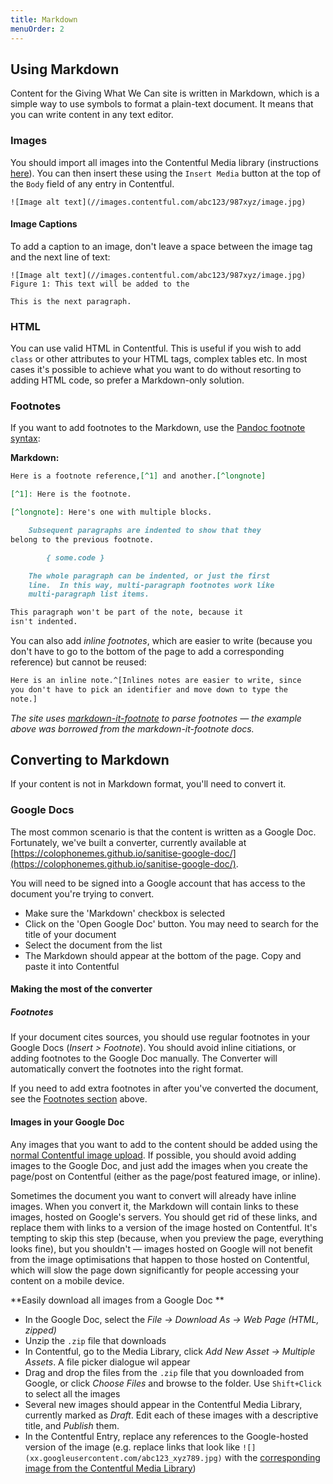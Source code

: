 ```yaml
---
title: Markdown
menuOrder: 2
---
```

## Using Markdown

Content for the Giving What We Can site is written in Markdown, which is a simple way to use symbols to format a plain-text document. It means that you can write content in any text editor.

### Images

You should import all images into the Contentful Media library (instructions [here](/creating-content/contentful)). You can then insert these using the `Insert Media` button at the top of the `Body` field of any entry in Contentful.

```
![Image alt text](//images.contentful.com/abc123/987xyz/image.jpg)
```

#### Image Captions

To add a caption to an image, don't leave a space between the image tag and the next line of text:

```
![Image alt text](//images.contentful.com/abc123/987xyz/image.jpg)
Figure 1: This text will be added to the 

This is the next paragraph.
```

### HTML

You can use valid HTML in Contentful. This is useful if you wish to add `class` or other attributes to your HTML tags, complex tables etc. In most cases it's possible to achieve what you want to do without resorting to adding HTML code, so prefer a Markdown-only solution.

### Footnotes

If you want to add footnotes to the Markdown, use the [Pandoc footnote syntax](http://pandoc.org/README.html#footnotes):

**Markdown:**

```markdown
Here is a footnote reference,[^1] and another.[^longnote]

[^1]: Here is the footnote.

[^longnote]: Here's one with multiple blocks.

    Subsequent paragraphs are indented to show that they
belong to the previous footnote.

        { some.code }

    The whole paragraph can be indented, or just the first
    line.  In this way, multi-paragraph footnotes work like
    multi-paragraph list items.

This paragraph won't be part of the note, because it
isn't indented.
```

You can also add *inline footnotes*, which are easier to write (because you don't have to go to the bottom of the page to add a corresponding reference) but cannot be reused:

```markdown
Here is an inline note.^[Inlines notes are easier to write, since
you don't have to pick an identifier and move down to type the
note.]
```

*The site uses [markdown-it-footnote](https://www.npmjs.com/package/markdown-it-footnote) to parse footnotes — the example above was borrowed from the markdown-it-footnote docs.*

## Converting to Markdown

If your content is not in Markdown format, you'll need to convert it.

### Google Docs

The most common scenario is that the content is written as a Google Doc. Fortunately, we've built a converter, currently available at [https://colophonemes.github.io/sanitise-google-doc/](https://colophonemes.github.io/sanitise-google-doc/).

You will need to be signed into a Google account that has access to the document you're trying to convert.

- Make sure the 'Markdown' checkbox is selected
- Click on the 'Open Google Doc' button. You may need to search for the title of your document
- Select the document from the list
- The Markdown should appear at the bottom of the page. Copy and paste it into Contentful

#### Making the most of the converter

##### Footnotes

If your document cites sources, you should use regular footnotes in your Google Docs (*Insert > Footnote*). You should avoid inline citiations, or adding footnotes to the Google Doc manually. The Converter will automatically convert the footnotes into the right format.

If you need to add extra footnotes in after you've converted the document, see the [Footnotes section](#footnotes) above.


#### Images in your Google Doc

Any images that you want to add to the content should be added using the [normal Contentful image upload](/creating-content/contentful#uploading-images-and-other-assets). If possible, you should avoid adding images to the Google Doc, and just add the images when you create the page/post on Contentful (either as the page/post featured image, or inline).

Sometimes the document you want to convert will already have inline images. When you convert it, the Markdown will contain links to these images, hosted on Google's servers. You should get rid of these links, and replace them with links to a version of the image hosted on Contentful. It's tempting to skip this step (because, when you preview the page, everything looks fine), but you shouldn't — images hosted on Google will not benefit from the image optimisations that happen to those hosted on Contentful, which will slow the page down significantly for people accessing your content on a mobile device.

**Easily download all images from a Google Doc **

- In the Google Doc, select the _File -> Download As -> Web Page (HTML, zipped)_
- Unzip the `.zip` file that downloads
- In Contentful, go to the Media Library, click _Add New Asset -> Multiple Assets_. A file picker dialogue wil appear
- Drag and drop the files from the `.zip` file that you downloaded from Google, or click _Choose Files_ and browse to the folder. Use `Shift+Click` to select all the images
- Several new images should appear in the Contentful Media Library, currently marked as _Draft_. Edit each of these images with a descriptive title, and _Publish_ them.
- In the Contentful Entry, replace any references to the Google-hosted version of the image (e.g. replace links that look like `![](xx.googleusercontent.com/abc123_xyz789.jpg)` with the [corresponding image from the Contentful Media Library](#images))


